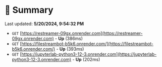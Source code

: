 # 📖 Summary
Last updated: **5/20/2024, 9:54:32 PM**

- `GET` [https://restreamer-09gx.onrender.com](https://restreamer-09gx.onrender.com) - **Up** (386ms)
- `GET` [https://filestreambot-b5k6.onrender.com/](https://filestreambot-b5k6.onrender.com/) - **Up** (393ms)
- `GET` [https://jupyterlab-python3-12-3.onrender.com](https://jupyterlab-python3-12-3.onrender.com) - **Up** (202ms)

